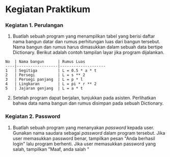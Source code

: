 # Kegiatan Praktikum
### Kegiatan 1. Perulangan
1. Buatlah sebuah program yang menampilkan tabel yang berisi daftar nama bangun datar dan rumus perhitungan luas dari bangun
tersebut. Nama bangun dan rumus harus dimasukkan dalam sebuah data bertipe Dictionary. Berikut adalah contoh tampilan layar
jika program dijalankan.
```
No  | Nama bangun      | Rumus Luas
----|------------------|--------------------
1   | Segitiga         | L = 0.5 * a * t
2   | Persegi          | L = s ** 2
3   | Persegi panjang  | L = p * l
4   | Lingkaran        | L = pi * r ** 2
5   | Jajaran genjang  | L = a * t
```
2. Setelah program dapat berjalan, tunjukkan pada asisten. Perlihatkan bahwa data nama bangun dan rumus disimpan pada sebuah
Dictionary.
### Kegiatan 2. Password
1. Buatlah sebuah program yang menanyakan *password* kepada user. Gunakan nama saudara sebagai *password* dalam program tersebut. Jika user memasukkan password benar, tampilkan pesan "Anda berhasil login" lalu program berhenti. Jika user memasukkan password yang salah, tampilkan "Maaf, anda salah "

